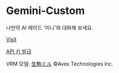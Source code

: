 # Gemini-Custom

나만의 AI 메이드 '미니'와 대화해 보세요.

[Visit](https://hillymoon.github.io/Gemini-custom/)

[API 키 발급](https://aistudio.google.com/apikey)

VRM 모델: [生駒ミル](https://booth.pm/ko/items/3521047) ©Avex Technologies Inc.
